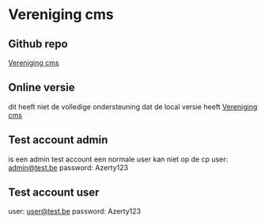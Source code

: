# Vereniging cms

## Github repo
[Vereniging cms](https://github.com/pgm-bavobeau/Afstudeerproject)

## Online versie
dit heeft niet de volledige ondersteuning dat de local versie heeft
[Vereniging cms](https://afstudeerproject-production.up.railway.app/)

## Test account admin
is een admin test account een normale user kan niet op de cp
user: admin@test.be
password: Azerty123

## Test account user
user: user@test.be
password: Azerty123